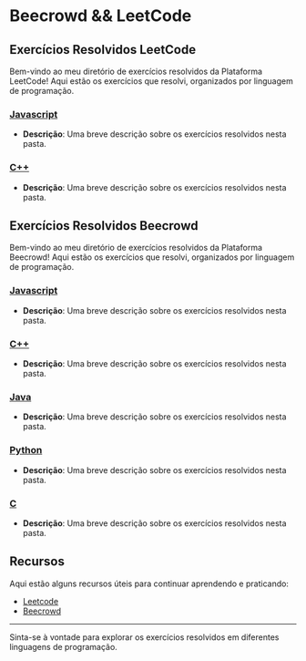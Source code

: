 # Beecrowd &amp;&amp; LeetCode

## Exercícios Resolvidos LeetCode

Bem-vindo ao meu diretório de exercícios resolvidos da Plataforma LeetCode! Aqui estão os exercícios que resolvi, organizados por linguagem de programação.

### [Javascript](LeetCode/Javascript)

- **Descrição**: Uma breve descrição sobre os exercícios resolvidos nesta pasta.

### [C++](LeetCode/c++)

- **Descrição**: Uma breve descrição sobre os exercícios resolvidos nesta pasta.

## Exercícios Resolvidos Beecrowd

Bem-vindo ao meu diretório de exercícios resolvidos da Plataforma Beecrowd! Aqui estão os exercícios que resolvi, organizados por linguagem de programação.

### [Javascript](Beecrowd/javascript)

- **Descrição**: Uma breve descrição sobre os exercícios resolvidos nesta pasta.

### [C++](Beecrowd/c++)

- **Descrição**: Uma breve descrição sobre os exercícios resolvidos nesta pasta.

### [Java](Beecrowd/java)

- **Descrição**: Uma breve descrição sobre os exercícios resolvidos nesta pasta.

### [Python](Beecrowd/python)

- **Descrição**: Uma breve descrição sobre os exercícios resolvidos nesta pasta.

### [C](Beecrowd/c)

- **Descrição**: Uma breve descrição sobre os exercícios resolvidos nesta pasta.

## Recursos

Aqui estão alguns recursos úteis para continuar aprendendo e praticando:

- [Leetcode](https://leetcode.com/)
- [Beecrowd](https://www.beecrowd.com.br/judge/en/login)

---

Sinta-se à vontade para explorar os exercícios resolvidos em diferentes linguagens de programação.

